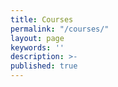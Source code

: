 ```yaml
---
title: Courses
permalink: "/courses/"
layout: page
keywords: ''
description: >- 
published: true
---
```

